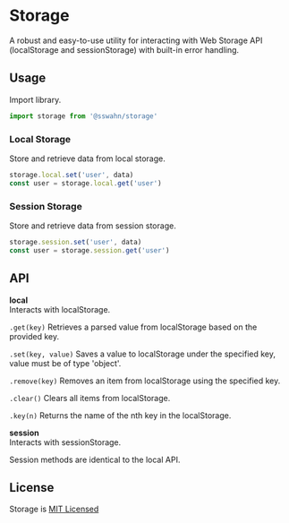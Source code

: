 # Storage
A robust and easy-to-use utility for interacting with Web Storage API (localStorage and sessionStorage) with built-in error handling.  

## Usage  
Import library.  
```javascript
import storage from '@sswahn/storage'
```
### Local Storage  
Store and retrieve data from local storage. 
```javascript
storage.local.set('user', data)
const user = storage.local.get('user')
```  

### Session Storage  
Store and retrieve data from session storage.   
```javascript
storage.session.set('user', data)
const user = storage.session.get('user')
```

## API  

**local**  
Interacts with localStorage.  

`.get(key)`
Retrieves a parsed value from localStorage based on the provided key.  

`.set(key, value)`
Saves a value to localStorage under the specified key, value must be of type 'object'.

`.remove(key)`
Removes an item from localStorage using the specified key.  

`.clear()`
Clears all items from localStorage.  

`.key(n)`
Returns the name of the nth key in the localStorage.  

**session**  
Interacts with sessionStorage.  

Session methods are identical to the local API.  

## License
Storage is [MIT Licensed](https://github.com/sswahn/storage/blob/main/LICENSE)
